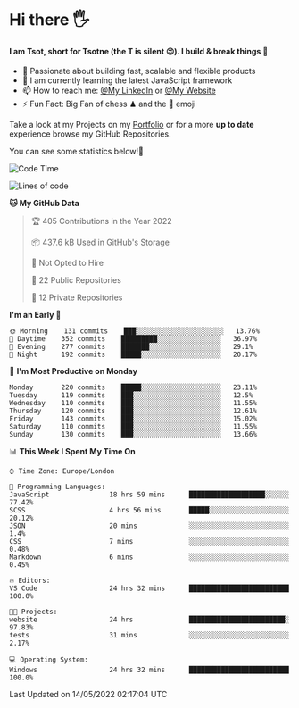 # Hi there :raised_hand_with_fingers_splayed:
#### I am Tsot, short for Tsotne (the T is silent :wink:). I build & break things :space_invader:
- :telescope: Passionate about building fast, scalable and flexible products
- :seedling: I am currently learning the latest JavaScript framework 
- :mailbox: How to reach me: [@My LinkedIn](https://www.linkedin.com/in/tsotne-gvadzabia/) or [@My Website](https://tsotne.co.uk/contact)
- :zap: Fun Fact: Big Fan of chess ♟ and the 👾 emoji

Take a look at my Projects on my [Portfolio](https://tsotne.co.uk/) or for a more **up to date** experience browse my GitHub Repositories.

You can see some statistics below!:space_invader:
<!--START_SECTION:waka-->
![Code Time](http://img.shields.io/badge/Code%20Time-0%20secs-blue)

![Lines of code](https://img.shields.io/badge/From%20Hello%20World%20I%27ve%20Written-2%20Million%20lines%20of%20code-blue)

**🐱 My GitHub Data** 

> 🏆 405 Contributions in the Year 2022
 > 
> 📦 437.6 kB Used in GitHub's Storage 
 > 
> 🚫 Not Opted to Hire
 > 
> 📜 22 Public Repositories 
 > 
> 🔑 12 Private Repositories  
 > 
**I'm an Early 🐤** 

```text
🌞 Morning    131 commits    ███░░░░░░░░░░░░░░░░░░░░░░   13.76% 
🌆 Daytime    352 commits    █████████░░░░░░░░░░░░░░░░   36.97% 
🌃 Evening    277 commits    ███████░░░░░░░░░░░░░░░░░░   29.1% 
🌙 Night      192 commits    █████░░░░░░░░░░░░░░░░░░░░   20.17%

```
📅 **I'm Most Productive on Monday** 

```text
Monday       220 commits    █████░░░░░░░░░░░░░░░░░░░░   23.11% 
Tuesday      119 commits    ███░░░░░░░░░░░░░░░░░░░░░░   12.5% 
Wednesday    110 commits    ███░░░░░░░░░░░░░░░░░░░░░░   11.55% 
Thursday     120 commits    ███░░░░░░░░░░░░░░░░░░░░░░   12.61% 
Friday       143 commits    ███░░░░░░░░░░░░░░░░░░░░░░   15.02% 
Saturday     110 commits    ███░░░░░░░░░░░░░░░░░░░░░░   11.55% 
Sunday       130 commits    ███░░░░░░░░░░░░░░░░░░░░░░   13.66%

```


📊 **This Week I Spent My Time On** 

```text
⌚︎ Time Zone: Europe/London

💬 Programming Languages: 
JavaScript               18 hrs 59 mins      ███████████████████░░░░░░   77.42% 
SCSS                     4 hrs 56 mins       █████░░░░░░░░░░░░░░░░░░░░   20.12% 
JSON                     20 mins             ░░░░░░░░░░░░░░░░░░░░░░░░░   1.4% 
CSS                      7 mins              ░░░░░░░░░░░░░░░░░░░░░░░░░   0.48% 
Markdown                 6 mins              ░░░░░░░░░░░░░░░░░░░░░░░░░   0.45%

🔥 Editors: 
VS Code                  24 hrs 32 mins      █████████████████████████   100.0%

🐱‍💻 Projects: 
website                  24 hrs              ████████████████████████░   97.83% 
tests                    31 mins             ░░░░░░░░░░░░░░░░░░░░░░░░░   2.17%

💻 Operating System: 
Windows                  24 hrs 32 mins      █████████████████████████   100.0%

```


 Last Updated on 14/05/2022 02:17:04 UTC
<!--END_SECTION:waka-->

